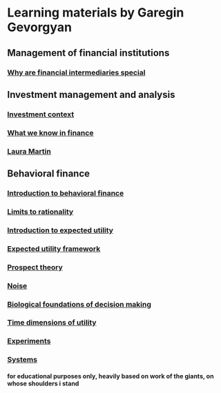 # Learning materials by Garegin Gevorgyan

  
## Management of financial institutions

### [Why are financial intermediaries special](value_of_finint.html)

## Investment management and analysis

### [Investment context](investment_context.html)
### [What we know in finance](whatweknow.html)
### [Laura Martin](laura_martin.html)

## Behavioral finance

### [Introduction to behavioral finance](bf_intro.html)
### [Limits to rationality](limits_to_rationality.html)
### [Introduction to expected utility](intro_eu.html)
### [Expected utility framework](eu.html)
### [Prospect theory](prospect.html)
### [Noise](noise.html)
### [Biological foundations of decision making](bio_dec.html)
### [Time dimensions of utility](time_utility.html)
### [Experiments](experiment.html)
### [Systems](systems.html)

#### for educational purposes only, heavily based on work of the giants, on whose shoulders i stand
